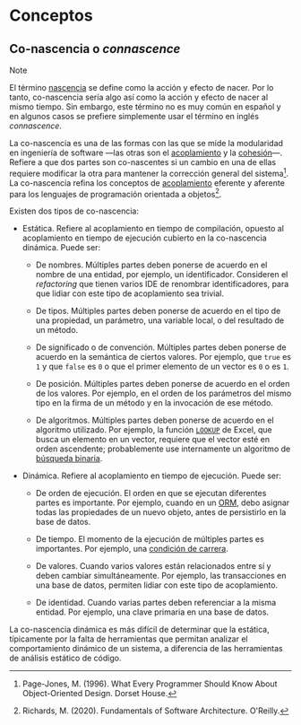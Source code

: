 # Conceptos

## Co-nascencia o _connascence_

> [!NOTE]
> El término [nascencia](https://dle.rae.es/nascencia?m=form) se define como la
> acción y efecto de nacer. Por lo tanto, co-nascencia sería algo así como la
> acción y efecto de nacer al mismo tiempo. Sin embargo, este término no es muy
> común en español y en algunos casos se prefiere simplemente usar el término en
> inglés _connascence_.

La co-nascencia es una de las formas con las que se mide la modularidad en
ingeniería de software —las otras son el [acoplamiento](./4_Acoplamiento.md) y
la [cohesión](./4_Cohesion.md)—. Refiere a que dos partes son co-nascentes si
un cambio en una de ellas requiere modificar la otra para mantener la
corrección general del sistema[^1]. La co-nascencia refina los conceptos de
[acoplamiento](./4_Acoplamiento.md) eferente y aferente para los lenguajes de
programación orientada a objetos[^2].

Existen dos tipos de co-nascencia:

* Estática. Refiere al acoplamiento en tiempo de compilación, opuesto al
  acoplamiento en tiempo de ejecución cubierto en la co-nascencia dinámica.
  Puede ser:

  * De nombres. Múltiples partes deben ponerse de acuerdo en el nombre de una
    entidad, por ejemplo, un identificador. Consideren el _refactoring_ que
    tienen varios IDE de renombrar identificadores, para que lidiar con este
    tipo de acoplamiento sea trivial.

  * De tipos. Múltiples partes deben ponerse de acuerdo en el tipo de una
    propiedad, un parámetro, una variable local, o del resultado de un método.

  * De significado o de convención. Múltiples partes deben ponerse de acuerdo en
    la semántica de ciertos valores. Por ejemplo, que `true` es `1` y que `false`
    es `0` o que el primer elemento de un vector es `0` o es `1`.

  * De posición. Múltiples partes deben ponerse de acuerdo en el orden de los
    valores. Por ejemplo, en el orden de los parámetros del mismo tipo en la
    firma de un método y en la invocación de ese método.

  * De algoritmos. Múltiples partes deben ponerse de acuerdo en el algoritmo
    utilizado. Por ejemplo, la función [`LOOKUP`](https://support.microsoft.com/en-us/office/lookup-function-446d94af-663b-451d-8251-369d5e3864cb)
    de Excel, que busca un elemento en un vector, requiere que el vector esté
    en orden ascendente; probablemente use internamente un algoritmo de
    [búsqueda binaria](https://en.wikipedia.org/wiki/Binary_search_algorithm).

* Dinámica. Refiere al acoplamiento en tiempo de ejecución. Puede ser:

  * De orden de ejecución. El orden en que se ejecutan diferentes partes es
    importante. Por ejemplo, cuando en un
    [ORM](https://en.wikipedia.org/wiki/Object–relational_mapping), debo asignar
    todas las propiedades de un nuevo objeto, antes de persistirlo en la base de
    datos.

  * De tiempo. El momento de la ejecución de múltiples partes es importantes.
    Por ejemplo, una [condición de carrera](https://en.wikipedia.org/wiki/Race_condition).

  * De valores. Cuando varios valores están relacionados entre sí y deben
    cambiar simultáneamente. Por ejemplo, las transacciones en una base de
    datos, permiten lidiar con este tipo de acoplamiento.

  * De identidad. Cuando varias partes deben referenciar a la misma entidad. Por
    ejemplo, una clave primaria en una base de datos.

La co-nascencia dinámica es más difícil de determinar que la estática,
típicamente por la falta de herramientas que permitan analizar el comportamiento
dinámico de un sistema, a diferencia de las herramientas de análisis estático de
código.

[^1]: Page-Jones, M. (1996). What Every Programmer Should Know About
    Object-Oriented Design. Dorset House.
[^2]: Richards, M. (2020). Fundamentals of Software Architecture. O'Reilly.
